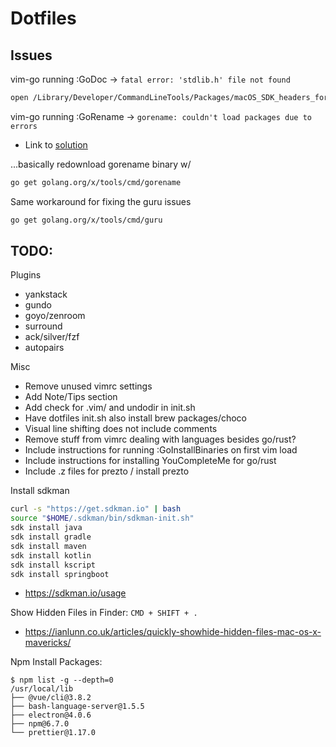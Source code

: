 # Dotfiles

## Issues

vim-go running :GoDoc -> `fatal error: 'stdlib.h' file not found`

```bash
open /Library/Developer/CommandLineTools/Packages/macOS_SDK_headers_for_macOS_10.14.pkg
```

vim-go running :GoRename -> `gorename: couldn't load packages due to errors`

- Link to [solution](https://github.com/redefiance/atom-go-rename/issues/5)

...basically redownload gorename binary w/ 

```bash
go get golang.org/x/tools/cmd/gorename
```

Same workaround for fixing the guru issues

```bash
go get golang.org/x/tools/cmd/guru
```

## TODO:

Plugins

- yankstack
- gundo
- goyo/zenroom
- surround
- ack/silver/fzf
- autopairs

Misc

- Remove unused vimrc settings
- Add Note/Tips section
- Add check for .vim/ and undodir in init.sh
- Have dotfiles init.sh also install brew packages/choco
- Visual line shifting does not include comments
- Remove stuff from vimrc dealing with languages besides go/rust?
- Include instructions for running :GoInstallBinaries on first vim load
- Include instructions for installing YouCompleteMe for go/rust
- Include .z files for prezto / install prezto

Install sdkman

```bash
curl -s "https://get.sdkman.io" | bash
source "$HOME/.sdkman/bin/sdkman-init.sh"
sdk install java
sdk install gradle
sdk install maven
sdk install kotlin
sdk install kscript
sdk install springboot
```

- https://sdkman.io/usage


Show Hidden Files in Finder: `CMD + SHIFT + .`

- https://ianlunn.co.uk/articles/quickly-showhide-hidden-files-mac-os-x-mavericks/

Npm Install Packages:

```
$ npm list -g --depth=0
/usr/local/lib
├── @vue/cli@3.8.2
├── bash-language-server@1.5.5
├── electron@4.0.6
├── npm@6.7.0
└── prettier@1.17.0
```

